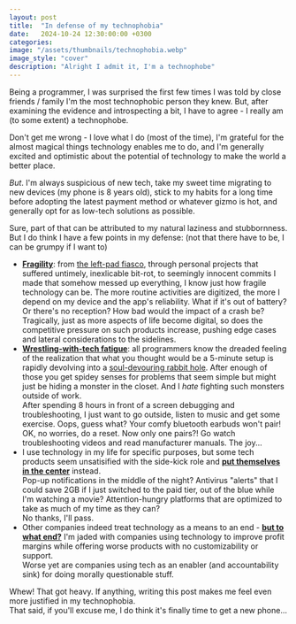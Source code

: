 ```yaml
---
layout: post
title:  "In defense of my technophobia"
date:   2024-10-24 12:30:00:00 +0300
categories:
image: "/assets/thumbnails/technophobia.webp"
image_style: "cover"
description: "Alright I admit it, I'm a technophobe"
---
```


Being a programmer, I was surprised the first few times I was told
by close friends / family I'm the most technophobic person they knew. But, after examining the evidence and introspecting a bit,
I have to agree - I really am (to some extent) a technophobe.

Don't get me wrong - I love what I do (most of the time), I'm grateful for the almost magical things technology enables me to do,
and I'm generally excited and optimistic about the potential of technology to make the world a better place.

*But*. I'm always suspicious of new tech, take my sweet time migrating to new devices (my phone is 8 years old),
stick to my habits for a long time before adopting the latest payment method or whatever gizmo is hot, and generally opt for as low-tech solutions as possible.

Sure, part of that can be attributed to my natural laziness and stubbornness. But I do think
I have a few points in my defense: (not that there have to be, I can be grumpy if I want to)

* <ins>**Fragility**</ins>: from [the left-pad fiasco](https://en.wikipedia.org/wiki/Npm_left-pad_incident), through personal projects that suffered untimely, inexlicable bit-rot, to seemingly innocent commits I made that somehow messed up everything, I know just how fragile technology can be.
The more routine activities are digitized, the more I depend on my device and the app's reliability. What if it's out of battery? Or there's no reception? How bad would the impact of a crash be?
Tragically, just as more aspects of life become digital, so does the competitive pressure on such products increase, pushing edge cases and lateral considerations to the sidelines.
* <ins>**Wrestling-with-tech fatigue**</ins>: all programmers know the dreaded feeling of the realization that what you thought would be a 5-minute setup is rapidly devolving into a [soul-devouring rabbit hole](https://xkcd.com/349/).
After enough of those you get spidey senses for problems that seem simple but might just be hiding a monster in the closet.
And I _hate_ fighting such monsters outside of work.  
After spending 8 hours in front of a screen debugging and troubleshooting,
I just want to go outside, listen to music and get some exercise. Oops, guess what? Your comfy bluetooth earbuds won't pair! OK, no worries, do a reset. Now only one pairs?! Go watch troubleshooting videos and read manufacturer manuals. The joy... 
* I use technology in my life for specific purposes, but some tech products seem unsatisified with the side-kick role and <ins>**put themselves in the center**</ins> instead.  
Pop-up notifications in the middle of the night?
Antivirus "alerts" that I could save 2GB if I just switched to the paid tier, out of the blue while I'm watching a movie? 
Attention-hungry platforms that are optimized to take as much of my time as they can?  
No thanks, I'll pass.
* Other companies indeed treat technology as a means to an end - <ins>**but to what end?**</ins> I'm jaded with companies using technology to improve profit margins while offering worse products with no customizability or support.  
Worse yet are companies using tech as an enabler (and accountability sink) for doing morally questionable stuff.

Whew! That got heavy. If anything, writing this post makes me feel even more justified in my technophobia.  
That said, if you'll excuse me, I do think it's finally time to get a new phone...  